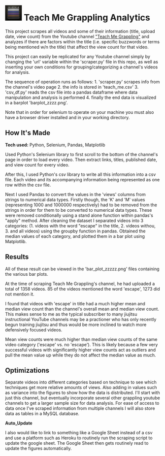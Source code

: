 # <img src='belts.jpeg' height='50'></a> Teach Me Grappling Analytics
This project scrapes all videos and some of their information (title, upload date, view count) from the Youtube channel ["Teach Me Grappling"](https://www.youtube.com/channel/UC8X1oaFtxTGGAueI-sWE4Mg) and analyzes if there are factors within the title (i.e. specific buzzwords or terms being mentioned w/n the title) that affect the view count for that video. 

This project can easily be replicated for any Youtube channel simply by changing the 'url' variable within the 'scraper.py' file in this repo, as well as inserting your own conditions for grouping/categorizing a channel's videos for analysis. 

The sequence of operation runs as follows: 1. 'scraper.py' scrapes info from the channel's video page 2. the info is stored in 'teach_me.csv' 3. 'csv_df.py' reads the csv file into a pandas dataframe where data manipulation and analysis is performed 4. finally the end data is visualized in a barplot 'barplot_zzzz.png'.

Note that in order for selenium to operate on your machine you must also have a browser driver installed and in your working directory.

## How It's Made

**Tech used:** Python, Selenium, Pandas, Matplotlib

Used Python's Selenium library to first scroll to the bottom of the channel's page in order to load every video. Then extract links, titles, published date, and view count for every video. 

After this, I used Python's csv library to write all this information into a csv file. Each video and its accompanying information being represented as one row within the csv file.

Next I used Pandas to convert the values in the 'views' columns from strings to numerical data types. Firstly though, the 'K' and 'M' values (representing 1000 and 1000000 respectively) had to be removed from the strings in order for them to be converted to numerical data types. These were removed conditionally using a stand alone function within pandas's "apply" method. After cleaning the dataset I separated videos into 3 categories: (1. videos with the word "escape" in the title, 2. videos withou, 3. and all videos) using the groupby function in pandas. Obtained the median values of each category, and plotted them in a bar plot using Matplotlib. 

## Results

All of these result can be viewed in the 'bar_plot_zzzzz.png' files containing the various bar plots.

At the time of scraping Teach Me Grappling's channel, he had uploaded a total of 1358 videos. 85 of the videos mentioned the word 'escape', 1273 did not mention it.

I found that videos with 'escape' in title had a much higher mean and median view count than the channel's overall mean and median view count. This makes sense to me as the typical subscriber to many jiujitsu instructional YouTube channels may be a practioner who has only recently begun training jiujitsu and thus would be more inclined to watch more defensively focused videos.  

Mean view counts were much higher than median view counts of the same video category ('escape' vs. no 'escape'). This is likely because a few very successful videos with significantly higher view counts act as outliers and pull the mean value up while they do not affect the median value as much. 

## Optimizations

Separate videos into different categories based on technique to see which techniques get more relative amounts of views. Also adding in values such as variance into the figures to show how the data is distributed. I'll start with just this channel, but eventually incorporate several other grappling youtube channels to get a larger sample size for data analysis. For ease of access to data once I've scraped information from multiple channels I will also store data as tables in a MySQL database.

**Auto_Update**

I also would like to link to something like a Google Sheet instead of a csv and use a platform such as Heroku to routinely run the scraping script to update the google sheet. The Google Sheet then gets routinely read to update the figures automatically.  
